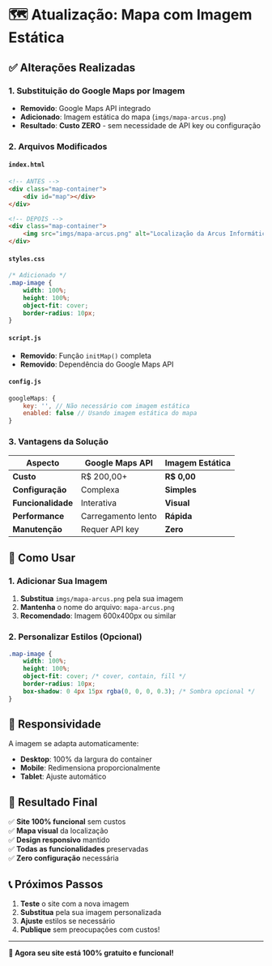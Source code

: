 # 🗺️ Atualização: Mapa com Imagem Estática

## ✅ **Alterações Realizadas**

### **1. Substituição do Google Maps por Imagem**
- **Removido**: Google Maps API integrado
- **Adicionado**: Imagem estática do mapa (`imgs/mapa-arcus.png`)
- **Resultado**: **Custo ZERO** - sem necessidade de API key ou configuração

### **2. Arquivos Modificados**

#### **`index.html`**
```html
<!-- ANTES -->
<div class="map-container">
    <div id="map"></div>
</div>

<!-- DEPOIS -->
<div class="map-container">
    <img src="imgs/mapa-arcus.png" alt="Localização da Arcus Informática" class="map-image">
</div>
```

#### **`styles.css`**
```css
/* Adicionado */
.map-image {
    width: 100%;
    height: 100%;
    object-fit: cover;
    border-radius: 10px;
}
```

#### **`script.js`**
- **Removido**: Função `initMap()` completa
- **Removido**: Dependência do Google Maps API

#### **`config.js`**
```javascript
googleMaps: {
    key: '', // Não necessário com imagem estática
    enabled: false // Usando imagem estática do mapa
}
```

### **3. Vantagens da Solução**

| Aspecto | Google Maps API | Imagem Estática |
|---------|----------------|-----------------|
| **Custo** | R$ 200,00+ | **R$ 0,00** |
| **Configuração** | Complexa | **Simples** |
| **Funcionalidade** | Interativa | **Visual** |
| **Performance** | Carregamento lento | **Rápida** |
| **Manutenção** | Requer API key | **Zero** |

## 🚀 **Como Usar**

### **1. Adicionar Sua Imagem**
1. **Substitua** `imgs/mapa-arcus.png` pela sua imagem
2. **Mantenha** o nome do arquivo: `mapa-arcus.png`
3. **Recomendado**: Imagem 600x400px ou similar

### **2. Personalizar Estilos (Opcional)**
```css
.map-image {
    width: 100%;
    height: 100%;
    object-fit: cover; /* cover, contain, fill */
    border-radius: 10px;
    box-shadow: 0 4px 15px rgba(0, 0, 0, 0.3); /* Sombra opcional */
}
```

## 📱 **Responsividade**

A imagem se adapta automaticamente:
- **Desktop**: 100% da largura do container
- **Mobile**: Redimensiona proporcionalmente
- **Tablet**: Ajuste automático

## 🎯 **Resultado Final**

✅ **Site 100% funcional** sem custos  
✅ **Mapa visual** da localização  
✅ **Design responsivo** mantido  
✅ **Todas as funcionalidades** preservadas  
✅ **Zero configuração** necessária  

## 📞 **Próximos Passos**

1. **Teste** o site com a nova imagem
2. **Substitua** pela sua imagem personalizada
3. **Ajuste** estilos se necessário
4. **Publique** sem preocupações com custos!

---

**🎉 Agora seu site está 100% gratuito e funcional!**
